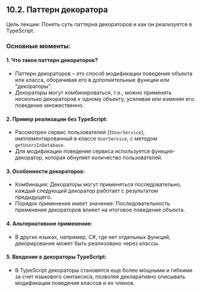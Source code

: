 ## 10.2. Паттерн декоратора

Цель лекции: Понять суть паттерна декораторов и как он реализуется в TypeScript.

### Основные моменты:

#### 1\. Что такое паттерн декораторов?

-   Паттерн декораторов – это способ модификации поведения объекта или класса, оборачивая его в дополнительные функции или "декораторы".
-   Декораторы могут комбинироваться, т.е., можно применять несколько декораторов к одному объекту, усиливая или изменяя его поведение множественно.

#### 2\. Пример реализации без TypeScript:

-   Рассмотрен сервис пользователей (`IUserService`), имплементированный в классе `UserService`, с методом `getUsersInDatabase`.
-   Для модификации поведения сервиса используется функция-декоратор, которая обнуляет количество пользователей.

#### 3\. Особенности декораторов:

-   Комбинация: Декораторы могут применяться последовательно, каждый следующий декоратор работает с результатом предыдущего.
-   Порядок применения имеет значение: Последовательность применения декораторов влияет на итоговое поведение объекта.

#### 4\. Альтернативное применение:

-   В других языках, например, C#, где нет отдельных функций, декорирование может быть реализовано через классы.

#### 5\. Введение в декораторы TypeScript:

-   В TypeScript декораторы становятся еще более мощными и гибкими за счет языкового синтаксиса, позволяя декларативно описывать модификации поведения классов и их членов.
